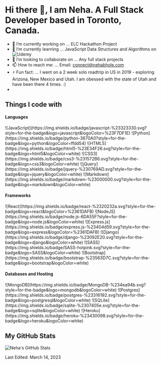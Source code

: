 # Hi there 👋, I am Neha. A Full Stack Developer based in Toronto, Canada. 

- 🔭 I’m currently working on ... ELC Hackathon Project
- 🌱 I’m currently learning ... JavaScript Data Structures and Algorithms on ![Udemy](https://img.shields.io/badge/Udemy-A435F0?style=for-the-badge&logo=Udemy&logoColor=white)
- 👯 I’m looking to collaborate on ... Any full stack projects
- 📫 How to reach me: ... Email: connect@nehabhole.com
- ⚡ Fun fact: ... I went on a 2 week solo roadtrip in US in 2019 - exploring Arizona, New Mexico and Utah. I am obessed with the state of Utah and have been there 4 times. :) 
- 
## Things I code with

#### Languages 
<p>
  ![JavaScript](https://img.shields.io/badge/javascript-%23323330.svg?style=for-the-badge&logo=javascript&logoColor=%23F7DF1E)
  ![Python](https://img.shields.io/badge/python-3670A0?style=for-the-badge&logo=python&logoColor=ffdd54)
  ![HTML5](https://img.shields.io/badge/html5-%23E34F26.svg?style=for-the-badge&logo=html5&logoColor=white)
  ![CSS3](https://img.shields.io/badge/css3-%231572B6.svg?style=for-the-badge&logo=css3&logoColor=white)
  ![jQuery](https://img.shields.io/badge/jquery-%230769AD.svg?style=for-the-badge&logo=jquery&logoColor=white)
  ![Markdown](https://img.shields.io/badge/markdown-%23000000.svg?style=for-the-badge&logo=markdown&logoColor=white)
</p>
  
#### Frameworks
<p>
  ![React](https://img.shields.io/badge/react-%2320232a.svg?style=for-the-badge&logo=react&logoColor=%2361DAFB)
  ![NodeJS](https://img.shields.io/badge/node.js-6DA55F?style=for-the-badge&logo=node.js&logoColor=white)
  ![Express.js](https://img.shields.io/badge/express.js-%23404d59.svg?style=for-the-badge&logo=express&logoColor=%2361DAFB)
  ![Django](https://img.shields.io/badge/django-%23092E20.svg?style=for-the-badge&logo=django&logoColor=white)
  ![SASS](https://img.shields.io/badge/SASS-hotpink.svg?style=for-the-badge&logo=SASS&logoColor=white)
  ![Bootstrap](https://img.shields.io/badge/bootstrap-%23563D7C.svg?style=for-the-badge&logo=bootstrap&logoColor=white)
 </p>
 
 #### Databases and Hosting
 <p>
  ![MongoDB](https://img.shields.io/badge/MongoDB-%234ea94b.svg?style=for-the-badge&logo=mongodb&logoColor=white)
  ![Postgres](https://img.shields.io/badge/postgres-%23316192.svg?style=for-the-badge&logo=postgresql&logoColor=white)
  ![SQLite](https://img.shields.io/badge/sqlite-%2307405e.svg?style=for-the-badge&logo=sqlite&logoColor=white)
  ![Heroku](https://img.shields.io/badge/heroku-%23430098.svg?style=for-the-badge&logo=heroku&logoColor=white)
 </p>
  

## My GitHub Stats

![Neha's GitHub Stats](https://github-readme-stats.vercel.app/api?username=bholeneha&show_icons=true&theme=great-gatsby)




Last Edited: March 14, 2023
